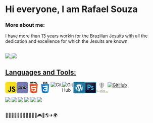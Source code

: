 # Hi everyone, I am Rafael Souza
### More about me:
I have more than 13 years workin for the Brazilian Jesuits with all the dedication and excellence for which the Jesuits are known.

<!-- [![Linkedin Badge](https://img.shields.io/badge/-LinkedIn-blue?style=flat-square&logo=Linkedin&logoColor=white&link=https://www.linkedin.com/in/faelpatrick/)](https://www.linkedin.com/in/faelpatrick/) -->

##
 <div>
  <a href="https://github.com/rafaballerini">
  <img height="180em" src="https://github-readme-stats.vercel.app/api?username=faelpatrick&show_icons=true&theme=blue&include_all_commits=true&count_private=true"/>
  <img height="180em" src="https://github-readme-stats.vercel.app/api/top-langs/?username=faelpatrick&layout=compact&langs_count=7&theme=blue"/>
</div>
 
## Languages and Tools:

<img align="left" alt="JAVASCRIPT" width="36px" src="https://raw.githubusercontent.com/faelpatrick/aboutme/main/images/javascript.png" />
<img align="left" alt="PHP" width="36px" src="https://raw.githubusercontent.com/faelpatrick/aboutme/main/images/php.png" />
<img align="left" alt="HTML5" width="36px" src="https://raw.githubusercontent.com/github/explore/80688e429a7d4ef2fca1e82350fe8e3517d3494d/topics/html/html.png" />
<img align="left" alt="CSS3" width="36px" src="https://raw.githubusercontent.com/github/explore/80688e429a7d4ef2fca1e82350fe8e3517d3494d/topics/css/css.png" />
<img align="left" alt="Git" width="36px" src="https://cdn.icon-icons.com/icons2/2415/PNG/512/git_plain_wordmark_logo_icon_146508.png" />
<img align="left" alt="GitHub" width="36px" src="https://cdn.icon-icons.com/icons2/1181/PNG/512/1490128251-epic-social-media-online-web-internet-github_82122.png" />


<img align="left" alt="Wordpress" width="36px" src="https://raw.githubusercontent.com/faelpatrick/aboutme/main/images/wordpress.png" />
<img align="left" alt="Photoshop" width="36px" src="https://raw.githubusercontent.com/faelpatrick/aboutme/main/images/photoshop.png" />
<img align="left" alt="Corel Draw" width="36px" src="https://raw.githubusercontent.com/faelpatrick/aboutme/main/images/corel.png" />



<img src="https://img.shields.io/github/followers/faelpatrick?color=black&label=Follow&logoColor=blue&style=social" height="22" title="Follow me" align="center" alt="GitHub">

##
 <div> 
  <a href="https://www.linkedin.com/in/faelpatrick" target="_blank"><img src="https://img.shields.io/badge/-LinkedIn-%230077B5?style=for-the-badge&logo=linkedin&logoColor=white" target="_blank"></a>
  <a href="https://instagram.com/faelpatricks" target="_blank"><img src="https://img.shields.io/badge/-Instagram-FF0000?style=for-the-badge&logo=instagram&logoColor=white" target="_blank"></a>
  <a href="https://www.twitter/faelpatrick" target="_blank"><img src="https://img.shields.io/badge/Twitter-%230077B5?style=for-the-badge&logo=twitter&logoColor=white" target="_blank"></a>
  <a href="https://www.youtube.com/channel/UCybO60JAWhO0G9WyGLT5NIw" target="_blank"><img src="https://img.shields.io/badge/YouTube-FF0000?style=for-the-badge&logo=youtube&logoColor=white" target="_blank"></a>
  <a href="https://discord.gg/zVDZmN33" target="_blank"><img src="https://img.shields.io/badge/Discord-7289DA?style=for-the-badge&logo=discord&logoColor=white" target="_blank"></a> 
  <a href = "mailto:faelpatrick@gmail.com"><img src="https://img.shields.io/badge/-Gmail-%23333?style=for-the-badge&logo=gmail&logoColor=white" target="_blank"></a>
   
  
##
👨‍👩‍👦👨‍🎓🖖🤟🤙🦀🏐🥋🎮🍕🌎✈🌍



